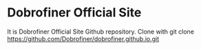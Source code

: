 # Dobrofiner Official Site
It is Dobrofiner Official Site Github repository.
Clone with git clone https://github.com/Dobrofiner/dobrofiner.github.io.git
